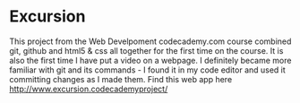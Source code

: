 # Excursion
This project from the Web Develpoment codecademy.com course combined git, github and html5 & css all together for the first time on the course. 
It is also the first time I have put a video on a webpage. I definitely became more familiar with git and its commands - I found it in my code editor and used it committing changes as I made them. Find this web app here http://www.excursion.codecademyproject/
